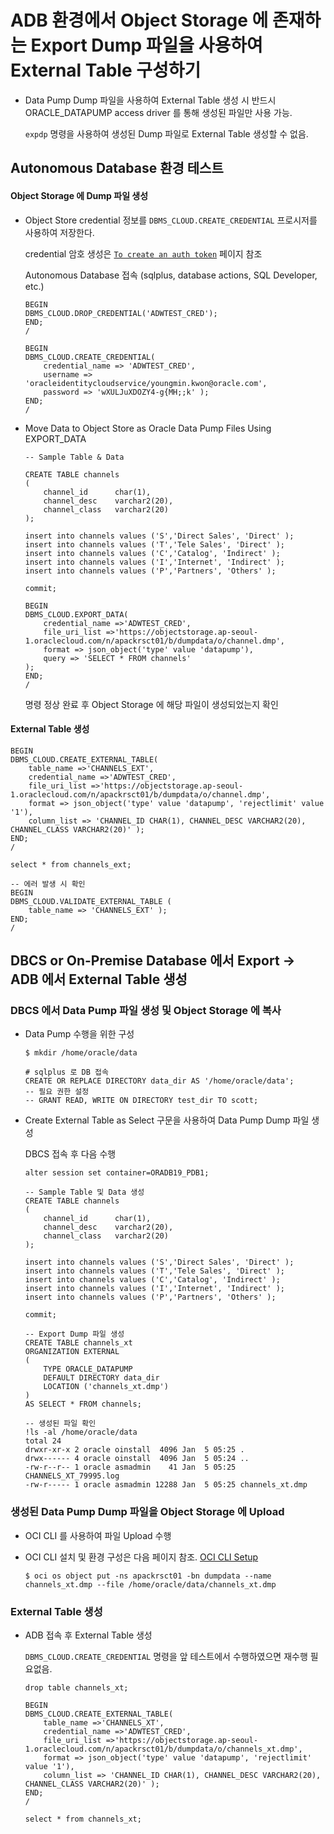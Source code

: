 # ADB 환경에서 Object Storage 에 존재하는 Export Dump 파일을 사용하여 External Table 구성하기 

- Data Pump Dump 파일을 사용하여 External Table 생성 시 반드시 ORACLE_DATAPUMP access driver 를 통해 생성된 파일만 사용 가능. 

    `expdp` 명령을 사용하여 생성된 Dump 파일로 External Table 생성할 수 없음.


## Autonomous Database 환경 테스트

#### Object Storage 에 Dump 파일 생성

- Object Store credential 정보를 `DBMS_CLOUD.CREATE_CREDENTIAL` 프로시저를 사용하여 저장한다.
  
    credential 암호 생성은 [`To create an auth token`](https://docs.oracle.com/en-us/iaas/Content/Identity/Tasks/managingcredentials.htm#create_swift_password) 페이지 참조

    Autonomous Database 접속 (sqlplus, database actions, SQL Developer, etc.)

    ```
    BEGIN
    DBMS_CLOUD.DROP_CREDENTIAL('ADWTEST_CRED');
    END;
    /

    BEGIN
    DBMS_CLOUD.CREATE_CREDENTIAL(
        credential_name => 'ADWTEST_CRED',
        username => 'oracleidentitycloudservice/youngmin.kwon@oracle.com',
        password => 'wXULJuXDOZY4-g{MH;;k' );
    END;
    /
    ```

- Move Data to Object Store as Oracle Data Pump Files Using EXPORT_DATA


    ```
    -- Sample Table & Data 

    CREATE TABLE channels
    (
        channel_id 		char(1),
        channel_desc 	varchar2(20),
        channel_class 	varchar2(20)
    );

    insert into channels values ('S','Direct Sales', 'Direct' );
    insert into channels values ('T','Tele Sales', 'Direct' );
    insert into channels values ('C','Catalog', 'Indirect' );
    insert into channels values ('I','Internet', 'Indirect' );
    insert into channels values ('P','Partners', 'Others' );

    commit;

    BEGIN
    DBMS_CLOUD.EXPORT_DATA(
        credential_name =>'ADWTEST_CRED',
        file_uri_list =>'https://objectstorage.ap-seoul-1.oraclecloud.com/n/apackrsct01/b/dumpdata/o/channel.dmp',
        format => json_object('type' value 'datapump'),
        query => 'SELECT * FROM channels'
    );
    END;
    /
    ```

    명령 정상 완료 후 Object Storage 에 해당 파일이 생성되었는지 확인

#### External Table 생성

```
BEGIN
DBMS_CLOUD.CREATE_EXTERNAL_TABLE(
    table_name =>'CHANNELS_EXT',
    credential_name =>'ADWTEST_CRED',
    file_uri_list =>'https://objectstorage.ap-seoul-1.oraclecloud.com/n/apackrsct01/b/dumpdata/o/channel.dmp',
    format => json_object('type' value 'datapump', 'rejectlimit' value '1'),
    column_list => 'CHANNEL_ID CHAR(1), CHANNEL_DESC VARCHAR2(20), CHANNEL_CLASS VARCHAR2(20)' );
END;
/

select * from channels_ext;

-- 에러 발생 시 확인
BEGIN
DBMS_CLOUD.VALIDATE_EXTERNAL_TABLE (
    table_name => 'CHANNELS_EXT' );
END;
/

```

## DBCS or On-Premise Database 에서 Export -> ADB 에서 External Table 생성

### DBCS 에서 Data Pump 파일 생성 및 Object Storage 에 복사 

- Data Pump 수행을 위한 구성

    ```
    $ mkdir /home/oracle/data

    # sqlplus 로 DB 접속
    CREATE OR REPLACE DIRECTORY data_dir AS '/home/oracle/data';
    -- 필요 권한 설정
    -- GRANT READ, WRITE ON DIRECTORY test_dir TO scott;
    ```

- Create External Table as Select 구문을 사용하여 Data Pump Dump 파일 생성 

    DBCS 접속 후 다음 수행

    ```
    alter session set container=ORADB19_PDB1;

    -- Sample Table 및 Data 생성
    CREATE TABLE channels
    (
        channel_id 		char(1),
        channel_desc 	varchar2(20),
        channel_class 	varchar2(20)
    );

    insert into channels values ('S','Direct Sales', 'Direct' );
    insert into channels values ('T','Tele Sales', 'Direct' );
    insert into channels values ('C','Catalog', 'Indirect' );
    insert into channels values ('I','Internet', 'Indirect' );
    insert into channels values ('P','Partners', 'Others' );

    commit;

    -- Export Dump 파일 생성
    CREATE TABLE channels_xt
    ORGANIZATION EXTERNAL
    (
        TYPE ORACLE_DATAPUMP
        DEFAULT DIRECTORY data_dir
        LOCATION ('channels_xt.dmp')
    )
    AS SELECT * FROM channels;

    -- 생성된 파일 확인
    !ls -al /home/oracle/data
    total 24
    drwxr-xr-x 2 oracle oinstall  4096 Jan  5 05:25 .
    drwx------ 4 oracle oinstall  4096 Jan  5 05:24 ..
    -rw-r--r-- 1 oracle asmadmin    41 Jan  5 05:25 CHANNELS_XT_79995.log
    -rw-r----- 1 oracle asmadmin 12288 Jan  5 05:25 channels_xt.dmp
    ```

### 생성된 Data Pump Dump 파일을 Object Storage 에 Upload

- OCI CLI 를 사용하여 파일 Upload 수행
- OCI CLI 설치 및 환경 구성은 다음 페이지 참조. [OCI CLI Setup](https://docs.oracle.com/en-us/iaas/Content/API/SDKDocs/cliinstall.htm)

    ```
    $ oci os object put -ns apackrsct01 -bn dumpdata --name channels_xt.dmp --file /home/oracle/data/channels_xt.dmp
    ```

### External Table 생성

- ADB 접속 후 External Table 생성 

    `DBMS_CLOUD.CREATE_CREDENTIAL` 명령을 앞 테스트에서 수행하였으면 재수행 필요없음.

    ```
    drop table channels_xt;

    BEGIN
    DBMS_CLOUD.CREATE_EXTERNAL_TABLE(
        table_name =>'CHANNELS_XT',
        credential_name =>'ADWTEST_CRED',
        file_uri_list =>'https://objectstorage.ap-seoul-1.oraclecloud.com/n/apackrsct01/b/dumpdata/o/channels_xt.dmp',
        format => json_object('type' value 'datapump', 'rejectlimit' value '1'),
        column_list => 'CHANNEL_ID CHAR(1), CHANNEL_DESC VARCHAR2(20), CHANNEL_CLASS VARCHAR2(20)' );
    END;
    /

    select * from channels_xt;
    ```